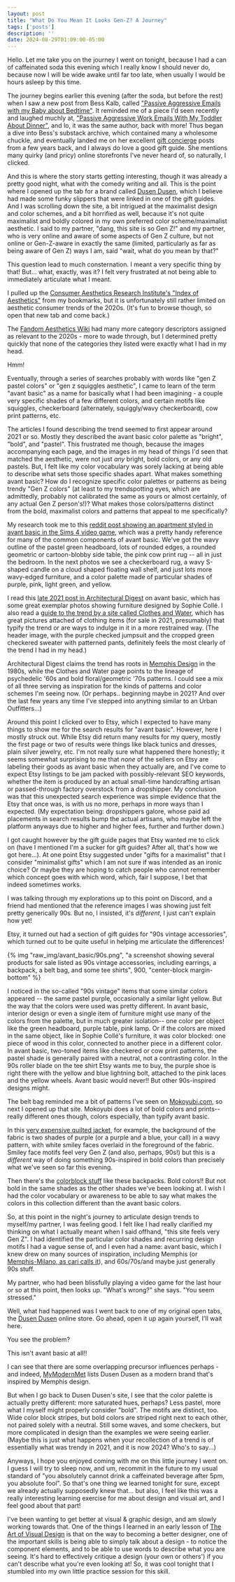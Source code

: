 ```yaml
---
layout: post
title: "What Do You Mean It Looks Gen-Z? A Journey"
tags: ['posts']
description: ''
date: 2024-08-29T01:09:00-05:00
---
```


Hello. Let me take you on the journey I went on tonight, because I had a can of caffeinated soda this evening which I really know I should never do, because now I will be wide awake until far too late, when usually I would be hours asleep by this time. 

The journey begins earlier this evening (after the soda, but before the rest) when I saw a new post from Bess Kalb, called ["Passive Aggressive Emails with my Baby about Bedtime"](https://besskalb.substack.com/p/passive-aggressive-emails-with-my). It reminded me of a piece I'd seen recently and laughed muchly at, ["Passive Aggressive Work Emails With My Toddler About Dinner"](https://cupofjo.com/2024/08/12/passive-aggressive-work-emails-with-toddler/), and lo, it was the same author, back with more! Thus began a dive into Bess's substack archive, which contained many a wholesome chuckle, and eventually landed me on her excellent [gift concierge](https://besskalb.substack.com/p/highly-specific-2022-gift-guide-part) posts from a few years back, and I always do love a good gift guide. She mentions many quirky (and pricy) online storefronts I've never heard of, so naturally, I clicked. 

And this is where the story starts getting interesting, though it was already a pretty good night, what with the comedy writing and all. This is the point where I opened up the tab for a brand called [Dusen Dusen](https://www.dusendusen.com), which I believe had made some funky slippers that were linked in one of the gift guides. And I was scrolling down the site, a bit intrigued at the maximalist design and color schemes, and a bit horrified as well, because it's not quite maximalist and boldly colored in my own preferred color scheme/maximalist aesthetic. I said to my partner, "dang, this site is so Gen Z!" and my partner, who is very online and aware of some aspects of Gen Z culture, but not online or Gen-Z-aware in exactly the same (limited, particularly as far as being aware of Gen Z) ways I am, said "wait, what do you mean by that?" 

This question lead to much consternation. I meant a very specific thing by that! But... what, exactly, was it? I felt very frustrated at not being able to immediately articulate what I meant. 

I pulled up the [Consumer Aesthetics Research Institute's "Index of Aesthetics"](https://cari.institute/aesthetics) from my bookmarks, but it is unfortunately still rather limited on aesthetic consumer trends of the 2020s. (It's fun to browse though, so open that new tab and come back.) 

The [Fandom Aesthetics Wiki](https://aesthetics.fandom.com/wiki/Category:2020s) had many more category descriptors assigned as relevant to the 2020s - more to wade through, but I determined pretty quickly that none of the categories they listed were exactly what I had in my head. 

Hmm!

Eventually, through a series of searches probably with words like "gen Z pastel colors" or "gen z squiggles aesthetic", I came to learn of the term "avant basic" as a name for basically what I had been imagining - a couple very specific shades of a few different colors, and certain motifs like squiggles, checkerboard (alternately, squiggly/wavy checkerboard), cow print patterns, etc.

The articles I found describing the trend seemed to first appear around 2021 or so. Mostly they described the avant basic color palette as "bright", "bold", and "pastel". This frustrated me though, because the images accompanying each page, and the images in my head of things I'd seen that matched the aesthetic, were not just _any_ bright, bold colors, or any old pastels. But, I felt like my color vocabulary was sorely lacking at being able to describe what sets those specific shades apart. What makes something avant basic? How do I recognize specific color palettes or patterns as being trendy "Gen Z colors" (at least to my trendspotting eyes, which are admittedly, probably not calibrated the same as yours or almost certainly, of any actual Gen Z person's!)? What makes those colors/patterns distinct from the bold, maximalist colors and patterns that appeal to me specifically? 

My research took me to this [reddit post showing an apartment styled in avant basic in the Sims 4 video game](https://www.reddit.com/r/Sims4/comments/z05i3t/avant_basic_apartment_no_cc/), which was a pretty handy reference for many of the common components of avant basic. We've got the wavy outline of the pastel green headboard, lots of rounded edges, a rounded geometric or cartoon-blobby side table, the pink cow print rug -- all in just the bedroom. In the next photos we see a checkerboard rug, a wavy S-shaped candle on a cloud shaped floating wall shelf, and just lots more wavy-edged furniture, and a color palette made of particular shades of purple, pink, light green, and yellow. 

I read this [late 2021 post in Architectural Digest](https://www.architecturaldigest.com/story/unpacking-avant-basic-design-the-maximal-aesthetic-born-on-instagram) on avant basic, which has some great exemplar photos showing furniture designed by Sophie Collé. I also read a [guide to the trend by a site called Clothes and Water](https://www.clothesandwater.com/style/a-comprehensive-guide-to-the-avant-basic-trend), which has great pictures attached of clothing items (for sale in 2021, presumably) that typify the trend or are ways to indulge in it in a more restrained way. (The header image, with the purple checked jumpsuit and the cropped green checkered sweater with patterned pants, definitely feels the most clearly of the trend I had in my head.) 

Architectural Digest claims the trend has roots in [Memphis Design](https://mymodernmet.com/what-is-memphis-design/) in the 1980s, while the Clothes and Water page points to the lineage of psychedelic '60s and bold floral/geometric '70s patterns. I could see a mix of all three serving as inspiration for the kinds of patterns and color schemes I'm seeing now. (Or perhaps.. beginning maybe in 2021? And over the last few years any time I've stepped into anything similar to an Urban Outfitters...) 

Around this point I clicked over to Etsy, which I expected to have many things to show me for the search results for "avant basic". However, here I mostly struck out. While Etsy did return many results for my query, mostly the first page or two of results were things like black tunics and dresses, plain silver jewelry, etc. I'm not really sure what happened there honestly; it seems somewhat surprising to me that _none_ of the sellers on Etsy are labeling their goods as avant basic when they actually are, and I've come to expect Etsy listings to be jam packed with possibly-relevant SEO keywords, whether the item is produced by an actual small-time handcrafting artisan or passed-through factory overstock from a dropshipper. My conclusion was that this unexpected search experience was simple evidence that the Etsy that once was, is with us no more, perhaps in more ways than I expected. (My expectation being: dropshippers galore, whose paid ad placements in search results bump the actual artisans, who maybe left the platform anyways due to higher and higher fees, further and further down.) 

I got caught however by the gift guide pages that Etsy wanted me to click on (have I mentioned I'm a sucker for gift guides? After all, that's how we got here...). At one point Etsy suggested under "gifts for a maximalist" that I consider "minimalist gifts" which I am not sure if was intended as an ironic choice? Or maybe they are hoping to catch people who cannot remember which concept goes with which word, which, fair I suppose, I bet that indeed sometimes works.

I was talking through my explorations up to this point on Discord, and a friend had mentioned that the reference images I was showing just felt pretty generically 90s. But no, I insisted, it's _different_, I just can't explain how yet!

Etsy, it turned out had a section of gift guides for "90s vintage accessories", which turned out to be quite useful in helping me articulate the differences!

{% img "raw_img/avant_basic/90s.png", "a screenshot showing several products for sale listed as 90s vintage accessories, including earrings, a backpack, a belt bag, and some tee shirts", 900, "center-block margin-bottom" %}

I noticed in the so-called "90s vintage" items that some similar colors appeared -- the same pastel purple, occasionally a similar light yellow. But the way that the colors were used was pretty different. In avant basic, interior design or even a single item of furniture might use many of the colors from the palette, but in much greater isolation-- one color per object like the green headboard, purple table, pink lamp. Or if the colors are mixed in the same object, like in Sophie Collé's furniture, it was color blocked: one piece of wood in this color, connected to another piece in a different color. In avant basic, two-toned items like checkered or cow print patterns, the pastel shade is generally paired with a neutral, not a contrasting color. In the 90s roller blade on the tee shirt Etsy wants me to buy, the purple shoe is right there with the yellow and blue lightning bolt, attached to the pink laces and the yellow wheels. Avant basic would never!! But other 90s-inspired designs might. 

The belt bag reminded me a bit of patterns I've seen on [Mokoyubi.com](https://mokuyobi.com), so next I opened up that site. Mokoyubi does a lot of bold colors and prints-- really different ones though, colors especially, than typify avant basic. 

In this [very expensive quilted jacket](https://mokuyobi.com/collections/new/products/smappy-quilted-overshirt), for example, the background of the fabric is two shades of purple (or a purple and a blue, your call) in a wavy pattern, with white smiley faces overlaid in the foreground of the fabric. Smiley face motifs feel very Gen Z (and also, perhaps, 90s!) but this is a _different_ way of doing something 90s-inspired in bold colors than precisely what we've seen so far this evening. 

Then there's the [colorblock stuff](https://mokuyobi.com/collections/bags/products/schoolhouse-mini-atlas-backpack) like these backpacks. Bold colors!! But not bold in the same shades as the other shades we've been looking at. I wish I had the color vocabulary or awareness to be able to say what makes the colors in this collection different than the avant basic colors. 

So, at this point in the night's journey to articulate design trends to myself/my partner, I was feeling good. I felt like I had really clarified my thinking on what I actually meant when I said offhand, "this site feels very Gen Z". I had identified the particular color shades and recurring design motifs I had a vague sense of, and I even had a name: avant basic, which I knew drew on many sources of inspiration, including Memphis (or [Memphis-Milano, as cari calls it](https://cari.institute/aesthetics/memphis-milano)), and 60s/70s/and maybe just generally 90s stuff. 

My partner, who had been blissfully playing a video game for the last hour or so at this point, then looks up. "What's wrong?" she says. "You seem stressed." 

Well, what had happened was I went back to one of my original open tabs, the [Dusen Dusen](https://www.dusendusen.com) online store. Go ahead, open it up again yourself, I'll wait here. 

You see the problem?

This isn't avant basic at all!! 

I can see that there are some overlapping precursor influences perhaps - and indeed, [MyModernMet](https://mymodernmet.com/what-is-memphis-design/) lists Dusen Dusen as a modern brand that's inspired by Memphis design. 

But when I go back to Dusen Dusen's site, I see that the color palette is actually pretty different: more saturated hues, perhaps? Less pastel, more what I myself might properly consider "bold". The motifs are distinct, too. Wide color block stripes, but bold colors are striped right next to each other, not paired solely with a neutral. Still some waves, and some checkers, but more complicated in design than the examples we were seeing earlier. (Maybe this is just what happens when your recollection of a trend is of essentially what was trendy in 2021, and it is now 2024? Who's to say...) 

Anyways, I hope you enjoyed coming with me on this little journey I went on. I guess I will try to sleep now, and um, recommit in the future to my usual standard of "you absolutely cannot drink a caffeinated beverage after 5pm, you absolute fool". So that's one thing we learned tonight for sure, except we already actually supposedly knew that... but also, I feel like this was a really interesting learning exercise for me about design and visual art, and I feel good about that part! 

I've been wanting to get better at visual & graphic design, and am slowly working towards that. One of the things I learned in an early lesson of [The Art of Visual Design](https://www.artofvisualdesign.com/) is that on the way to becoming a better designer, one of the important skills is being able to simply talk about a design - to notice the component elements, and to be able to use words to describe what you are seeing. It's hard to effectively critique a design (your own or others') if you can't describe what you're even looking at! So, it was cool tonight that I stumbled into my own little practice session for this skill.